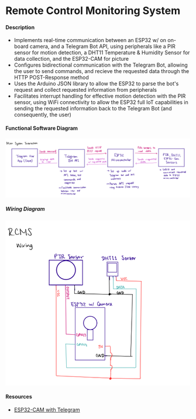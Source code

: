 # Remote Control Monitoring System 

#### Description
* Implements real-time communication between an ESP32 w/ on on-board camera, and a Telegram Bot API, using peripherals like a PIR sensor for motion detection, a DHT11 Temperature & Humidity Sensor for data collection, and the ESP32-CAM for picture 
* Configures bidirectional communication with the Telegram Bot, allowing the user to send commands, and recieve the requested data through the HTTP POST-Response method
* Uses the Arduino JSON library to allow the ESP32 to parse the bot's request and collect requested information from peripherals
* Facilitates interrupt handling for effective motion detection with the PIR sensor, using WiFi connectivity to allow the ESP32 full IoT capabilities in sending the requested information back to the Telegram Bot (and consequently, the user)




#### Functional Software Diagram
![alt text](assets/functional.PNG)

##### Wiring Diagram
![alt text](assets/wiring.png)

#### Resources

* [ESP32-CAM with Telegram](https://randomnerdtutorials.com/esp32-cam-shield-pcb-telegram/)